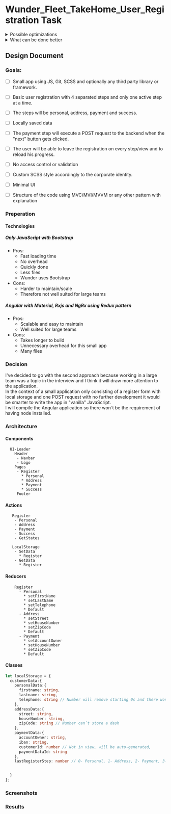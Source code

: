 # Wunder_Fleet_TakeHome_User_Registration Task 
<details>
           <summary>Possible optimizations</summary>
           <p>Placeholder</p>
</details>
<details>
           <summary>What can be done better</summary>
           <p>Placeholder</p>
</details>

## Design Document 
  ### Goals:
- [ ] Small app using JS, Git, SCSS and optionally any third party library or framework.
- [ ] Basic user registration with 4 separated steps and only one active step at a time.
- [ ] The steps will be personal, address, payment and success.
- [ ] Locally saved data
- [ ] The payment step will execute a POST request to the backend when the "next" button gets clicked.
  
- [ ] The user will be able to leave the registration on every step/view and to reload his progress.
- [ ] No access control or validation
- [ ] Custom SCSS style accordingly to the corporate identity.
- [ ] Minimal UI
- [ ] Structure of the code using MVC/MVI/MVVM or any other pattern with explanation

### Preperation 
  #### Technologies
  ##### Only JavaScript with Bootstrap
  * Pros:
    * Fast loading time
    * No overhead
    * Quickly done
    * Less files
    * Wunder uses Bootstrap
  * Cons:
    * Harder to maintain/scale
    * Therefore not well suited for large teams
      
  ##### Angular with Material, Rxjs and NgRx using Redux pattern
   * Pros:
      * Scalable and easy to maintain
      * Well suited for large teams
   * Cons:
      * Takes longer to build
      * Unnecessary overhead for this small app
      * Many files
 ### Decision     
   I've decided to go with the second approach because working in a large team was a topic in the interview and I think it will draw more attention to the application.  
   In the context of a small application only consisting of a register form with local storage and one POST request with no further development it would be smarter to write the app in "vanilla" JavaScript.  
   I will compile the Angular application so there won´t be the requirement of having node installed.
 ### Architecture
   #### Components
      UI-Loader
        Header
         - Navbar
         - Logo
        Pages
         - Register
           * Personal
           * Address
           * Payment
           * Success
         Footer  
  
   #### Actions
       Register
        - Personal
        - Address
        - Payment
        - Success
        - GetStates
        
       LocalStorage
        - SetData
          * Register
        - GetData
          * Register  
               
  #### Reducers
        Register
          - Personal
            * setFirstName
            * setLastName
            * setTelephone
            * Default
          - Address
            * setStreet
            * setHouseNumber
            * setZipCode
            * Default
          - Payment
            * setAccountOwner
            * setHouseNumber
            * setZipCode
            * Default
            
  #### Classes
  ```typescript
  let localStorage = {
    customerData:{
      personalData:{
        firstname: string,
        lastname: string,
        telephone: string // Number will remove starting 0s and there wont be any calculations with it
      },
      addressData:{
        street: string,
        houseNumber: string,
        zipCode: string // Number can´t store a dash
      },
      paymentData:{
        accountOwner: string,
        iban: string,
        customerId: number // Not in view, will be auto-generated,
        paymentDataId: string
      },
      lastRegisterStep: number // 0- Personal, 1- Address, 2- Payment, 3- Success

      
    }
  };

  ```
  ### Screenshots
  ### Results
